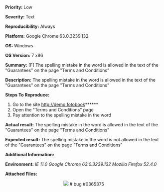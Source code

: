 **Priority:** Low

**Severity:** Text

**Reproducibility:** Always

**Platform:** Google Chrome 63.0.3239.132

**OS:** Windows

**OS Version:** 7 x86

**Summary:** [F] The spelling mistake in the word is allowed in the text of the "Guarantees" on the page "Terms and Conditions"

**Description:** 	The spelling mistake in the word is allowed in the text of the "Guarantees" on the page "Terms and Conditions"

**Steps To Reproduce:**

1. Go to the site http://demo.fotobook******
2. Open the "Terms and Conditions" page
3. Pay attention to the spelling mistake in the word

**Actual result:** The spelling mistake in the word is allowed in the text of the "Guarantees" on the page "Terms and Conditions"

**Expected result:** The spelling mistake in the word is not allowed in the text of the "Guarantees" on the page "Terms and Conditions"

**Additional Information:**

**Environment:**
*IE 11.0*
*Google Chrome 63.0.3239.132*
*Mozilla Firefox 52.4.0*

**Attached Files:**

<p align="center">
  <img src="https://image.ibb.co/fsumn7/2018_01_29_16_27_16bug2.jpg">
  # bug #0365375
  </p>
